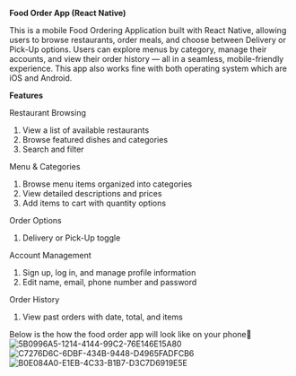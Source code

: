 **Food Order App (React Native)**

This is a mobile Food Ordering Application built with React Native, allowing users to browse restaurants, order meals, and choose between Delivery or Pick-Up options. Users can explore menus by category, manage their accounts, and view their order history — all in a seamless, mobile-friendly experience. This app also works fine with both operating system which are iOS and Android.

**Features**

Restaurant Browsing
1. View a list of available restaurants
2. Browse featured dishes and categories
3. Search and filter

   
Menu & Categories
1. Browse menu items organized into categories
2. View detailed descriptions and prices
3. Add items to cart with quantity options


Order Options
1. Delivery or Pick-Up toggle

Account Management
1. Sign up, log in, and manage profile information
2. Edit name, email, phone number and password

   
Order History
1. View past orders with date, total, and items

Below is the how the food order app will look like on your phone📱 
![5B0996A5-1214-4144-99C2-76E146E15A80](https://github.com/user-attachments/assets/d48c60dc-727a-4748-8961-755466171e5a)
![C7276D6C-6DBF-434B-9448-D4965FADFCB6](https://github.com/user-attachments/assets/876ec751-faa7-4cf1-9f08-bd436f580cb0)
![B0E084A0-E1EB-4C33-B1B7-D3C7D6919E5E](https://github.com/user-attachments/assets/220a5f87-4aea-4cb6-991a-7c81d24679ea)

